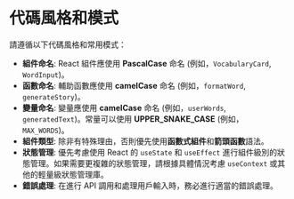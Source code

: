 # 代碼風格和模式

請遵循以下代碼風格和常用模式：

- **組件命名**: React 組件應使用 **PascalCase** 命名 (例如，`VocabularyCard`, `WordInput`)。
- **函數命名**: 輔助函數應使用 **camelCase** 命名 (例如，`formatWord`, `generateStory`)。
- **變量命名**: 變量應使用 **camelCase** 命名 (例如，`userWords`, `generatedText`)。常量可以使用 **UPPER_SNAKE_CASE** (例如，`MAX_WORDS`)。
- **組件類型**: 除非有特殊理由，否則優先使用**函數式組件**和**箭頭函數**語法。
- **狀態管理**: 優先考慮使用 React 的 `useState` 和 `useEffect` 進行組件級別的狀態管理。如果需要更複雜的狀態管理，請根據具體情況考慮 `useContext` 或其他的輕量級狀態管理庫。
- **錯誤處理**: 在進行 API 調用和處理用戶輸入時，務必進行適當的錯誤處理。